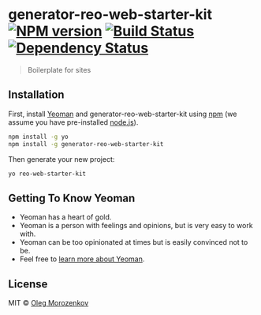 # generator-reo-web-starter-kit [![NPM version][npm-image]][npm-url] [![Build Status][travis-image]][travis-url] [![Dependency Status][daviddm-image]][daviddm-url]
> Boilerplate for sites

## Installation

First, install [Yeoman](http://yeoman.io) and generator-reo-web-starter-kit using [npm](https://www.npmjs.com/) (we assume you have pre-installed [node.js](https://nodejs.org/)).

```bash
npm install -g yo
npm install -g generator-reo-web-starter-kit
```

Then generate your new project:

```bash
yo reo-web-starter-kit
```

## Getting To Know Yeoman

 * Yeoman has a heart of gold.
 * Yeoman is a person with feelings and opinions, but is very easy to work with.
 * Yeoman can be too opinionated at times but is easily convinced not to be.
 * Feel free to [learn more about Yeoman](http://yeoman.io/).

## License

MIT © [Oleg Morozenkov](http://reo7sp.ru)


[npm-image]: https://badge.fury.io/js/generator-reo-web-starter-kit.svg
[npm-url]: https://npmjs.org/package/generator-reo-web-starter-kit
[travis-image]: https://travis-ci.org/reo7sp/generator-reo-web-starter-kit.svg?branch=master
[travis-url]: https://travis-ci.org/reo7sp/generator-reo-web-starter-kit
[daviddm-image]: https://david-dm.org/reo7sp/generator-reo-web-starter-kit.svg?theme=shields.io
[daviddm-url]: https://david-dm.org/reo7sp/generator-reo-web-starter-kit
